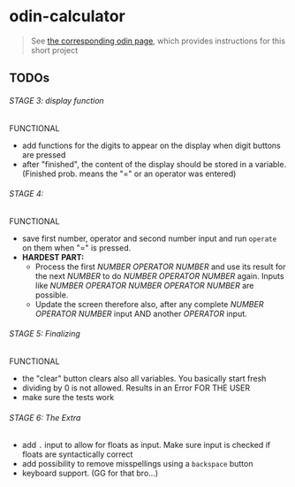 # odin-calculator
> See [the corresponding odin page](https://www.theodinproject.com/lessons/foundations-calculator), which provides instructions for this short project

## TODOs
###### STAGE 3: display function
FUNCTIONAL
- add functions for the digits to appear on the display when digit buttons are pressed
- after "finished", the content of the display should be stored in a variable. (Finished prob. means the "=" or an operator was entered)
###### STAGE 4: 
FUNCTIONAL
- save first number, operator and second number input and run `operate` on them when "=" is pressed. 
- **HARDEST PART:** 
  - Process the first *NUMBER OPERATOR NUMBER* and use its result for the next *NUMBER* to do *NUMBER OPERATOR NUMBER* again. Inputs like *NUMBER OPERATOR NUMBER OPERATOR NUMBER* are possible. 
  - Update the screen therefore also, after any complete *NUMBER OPERATOR NUMBER* input AND another *OPERATOR* input.
###### STAGE 5: Finalizing
FUNCTIONAL
- the "clear" button clears also all variables. You basically start fresh
- dividing by 0 is not allowed. Results in an Error FOR THE USER
- make sure the tests work
###### STAGE 6: The Extra
- add `.` input to allow for floats as input. Make sure input is checked if floats are syntactically correct
- add possibility to remove misspellings using a `backspace` button
- keyboard support. (GG for that bro...)